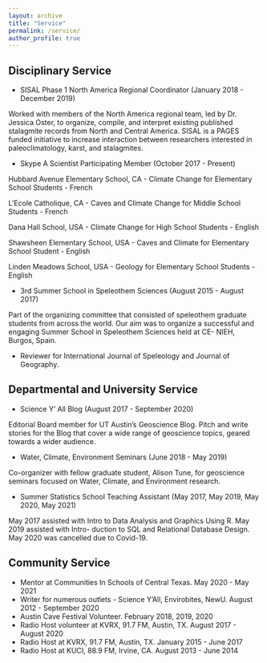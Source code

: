 ```yaml
---
layout: archive
title: "Service"
permalink: /service/
author_profile: true
---
```


## Disciplinary Service

* SISAL Phase 1 North America Regional Coordinator (January 2018 - December 2019)

Worked with members of the North America regional team, led by Dr. Jessica Oster, to organize, compile, and interpret existing published stalagmite records from North and Central America. SISAL is a PAGES funded initiative to increase interaction between researchers interested in paleoclimatology, karst, and stalagmites.

* Skype A Scientist Participating Member (October 2017 - Present)

Hubbard Avenue Elementary School, CA - Climate Change for Elementary School Students - French

L'Ecole Catholique, CA - Caves and Climate Change for Middle School Students - French

Dana Hall School, USA - Climate Change for High School Students - English

Shawsheen Elementary School, USA - Caves and Climate for Elementary School Student - English

Linden Meadows School, USA - Geology for Elementary School Students - English

* 3rd Summer School in Speleothem Sciences (August 2015 - August 2017)

Part of the organizing committee that consisted of speleothem graduate students from across the world. Our aim was to organize a successful and engaging Summer School in Speleothem Sciences held at CE- NIEH, Burgos, Spain.

* Reviewer for International Journal of Speleology and Journal of Geography.

## Departmental and University Service

* Science Y’ All Blog (August 2017 - September 2020)

Editorial Board member for UT Austin’s Geoscience Blog. Pitch and write stories for the Blog that cover a wide range of geoscience topics, geared towards a wider audience.

* Water, Climate, Environment Seminars (June 2018 - May 2019)

Co-organizer with fellow graduate student, Alison Tune, for geoscience seminars focused on Water, Climate, and Environment research.

* Summer Statistics School Teaching Assistant (May 2017, May 2019, May 2020, May 2021)

May 2017 assisted with Intro to Data Analysis and Graphics Using R. May 2019 assisted with Intro- duction to SQL and Relational Database Design. May 2020 was cancelled due to Covid-19.

## Community Service 

* Mentor at Communities In Schools of Central Texas. May 2020 - May 2021
* Writer for numerous outlets - Science Y’All, Envirobites, NewU. August 2012 - September 2020
* Austin Cave Festival Volunteer. February 2018, 2019, 2020
* Radio Host volunteer at KVRX, 91.7 FM, Austin, TX. August 2017 - August 2020
* Radio Host at KVRX, 91.7 FM, Austin, TX. January 2015 - June 2017
* Radio Host at KUCI, 88.9 FM, Irvine, CA. August 2013 - June 2014
